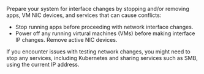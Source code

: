 &NewLine;

Prepare your system for interface changes by stopping and/or removing apps, VM NIC devices, and services that can cause conflicts:

* Stop running apps before proceeding with network interface changes.
* Power off any running virtural machines (VMs) before making interface IP changes. Remove active NIC devices.

If you encounter issues with testing network changes, you might need to stop any services, including Kubernetes and sharing services such as SMB, using the current IP address.
